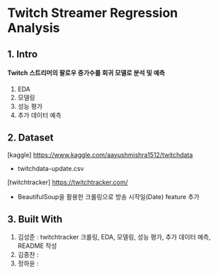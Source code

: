 # Twitch Streamer Regression Analysis

## 1. Intro
#### Twitch 스트리머의 팔로우 증가수를 회귀 모델로 분석 및 예측

1. EDA
2. 모델링
3. 성능 평가
4. 추가 데이터 예측

## 2. Dataset
[kaggle] <https://www.kaggle.com/aayushmishra1512/twitchdata>
- twitchdata-update.csv

[twitchtracker] <https://twitchtracker.com/>
- BeautifulSoup을 활용한 크롤링으로 방송 시작일(Date) feature 추가

## 3. Built With

1. 김성준 : twitchtracker 크롤링, EDA, 모델링, 성능 평가, 추가 데이터 예측, README 작성
2. 김종찬 :   
3. 정하윤 :
